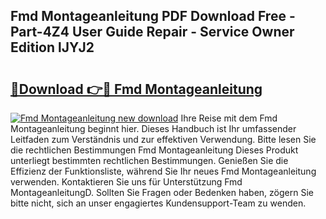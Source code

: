 ## Fmd Montageanleitung PDF Download Free - Part-4Z4 User Guide Repair - Service Owner Edition lJYJ2

# <h2><a href="http://df8tis6.blite.top/?on=Fmd+Montageanleitung">🔗Download 👉🔴 Fmd Montageanleitung</a></h2>

[![Fmd Montageanleitung new download](https://i.imgur.com/lujVjoI.png)](http://df8tis6.blite.top/?on=Fmd+Montageanleitung)
Ihre Reise mit dem Fmd Montageanleitung beginnt hier. Dieses Handbuch ist Ihr umfassender Leitfaden zum Verständnis und zur effektiven Verwendung. Bitte lesen Sie die rechtlichen Bestimmungen Fmd Montageanleitung Dieses Produkt unterliegt bestimmten rechtlichen Bestimmungen. Genießen Sie die Effizienz der Funktionsliste, während Sie Ihr neues Fmd Montageanleitung verwenden. Kontaktieren Sie uns für Unterstützung Fmd MontageanleitungD. Sollten Sie Fragen oder Bedenken haben, zögern Sie bitte nicht, sich an unser engagiertes Kundensupport-Team zu wenden.
